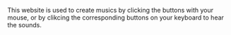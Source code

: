 This website is used to create musics by clicking the buttons with your mouse,
or by clikcing the corresponding buttons on your keyboard to hear the sounds.
